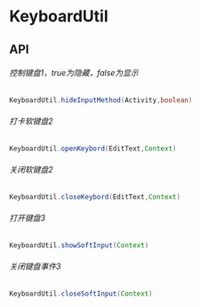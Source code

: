 # KeyboardUtil
 
## API
###### 控制键盘1，true为隐藏，false为显示
```JAVA
KeyboardUtil.hideInputMethod(Activity,boolean)
```
######  打卡软键盘2
```JAVA
KeyboardUtil.openKeybord(EditText,Context)
```
######  关闭软键盘2
```JAVA
KeyboardUtil.closeKeybord(EditText,Context)
```
######  打开键盘3
```JAVA
KeyboardUtil.showSoftInput(Context)
```
######  关闭键盘事件3
```JAVA
KeyboardUtil.closeSoftInput(Context)
```